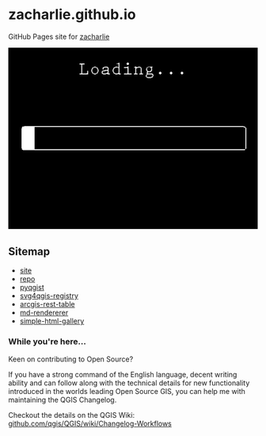 # zacharlie.github.io

GitHub Pages site for [zacharlie](https://github.com/zacharlie)

![Loading](10-Seconds-Loading.gif)

## Sitemap

* [site](https://zacharlie.github.io)
* [repo](https://github.com/zacharlie/zacharlie.github.io)
* [pyqgist](https://zacharlie.github.io/pyqgist/)
* [svg4qgis-registry](svg4qgis-registry)
* [arcgis-rest-table](arcgis-rest-table)
* [md-rendererer](md-rendererer)
* [simple-html-gallery](simple-html-gallery)

### While you're here...

Keen on contributing to Open Source?

If you have a strong command of the English language, decent writing ability and can follow along with the technical details for new functionality introduced in the worlds leading Open Source GIS, you can help me with maintaining the QGIS Changelog.

Checkout the details on the QGIS Wiki: [github.com/qgis/QGIS/wiki/Changelog-Workflows](https://github.com/qgis/QGIS/wiki/Changelog-Workflows#conventions-for-changelog-entries)
